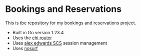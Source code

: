 # Bookings and Reservations

This is tbe repository for my bookings and reservations project.

- Built in Go version 1.23.4
- Uses the [chi router](https://github.com/go-chi/chi/v5) 
- Uses [alex edwards SCS](https://github.com/alexedwards/scs/v2) session management 
- Uses [nosurf](https://github.com/justinas/nosurf)

